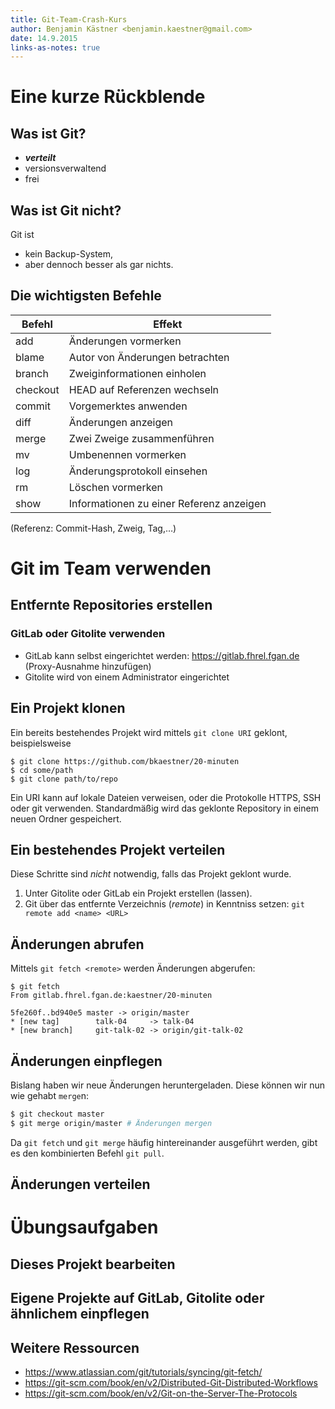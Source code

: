 ```yaml
---
title: Git-Team-Crash-Kurs
author: Benjamin Kästner <benjamin.kaestner@gmail.com>
date: 14.9.2015
links-as-notes: true
---
```

# Eine kurze Rückblende
## Was ist Git?

- ***verteilt***
- versionsverwaltend
- frei

## Was ist Git nicht?

Git ist

- kein Backup-System,
- aber dennoch besser als gar nichts.

## Die wichtigsten Befehle

Befehl   | Effekt
---------|---------------------------------
add      | Änderungen vormerken
blame    | Autor von Änderungen betrachten
branch   | Zweiginformationen einholen
checkout | HEAD auf Referenzen wechseln
commit   | Vorgemerktes anwenden
diff     | Änderungen anzeigen
merge    | Zwei Zweige zusammenführen
mv       | Umbenennen vormerken
log      | Änderungsprotokoll einsehen
rm       | Löschen vormerken
show     | Informationen zu einer Referenz anzeigen

(Referenz: Commit-Hash, Zweig, Tag,…)

# Git im Team verwenden
## Entfernte Repositories erstellen
### GitLab oder Gitolite verwenden
- GitLab kann selbst eingerichtet werden: https://gitlab.fhrel.fgan.de (Proxy-Ausnahme hinzufügen)
- Gitolite wird von einem Administrator eingerichtet

## Ein Projekt klonen
Ein bereits bestehendes Projekt wird mittels `git clone URI` geklont, beispielsweise

```
$ git clone https://github.com/bkaestner/20-minuten
$ cd some/path
$ git clone path/to/repo
```
Ein URI kann auf lokale Dateien verweisen, oder die Protokolle HTTPS, SSH oder git verwenden.
Standardmäßig wird das geklonte Repository in einem neuen Ordner gespeichert.

## Ein bestehendes Projekt verteilen
Diese Schritte sind _nicht_ notwendig, falls das Projekt geklont wurde.

1. Unter Gitolite oder GitLab ein Projekt erstellen (lassen).
2. Git über das entfernte Verzeichnis (*remote*) in Kenntniss setzen:
   `git remote add <name> <URL>`

## Änderungen abrufen
Mittels `git fetch <remote>` werden Änderungen abgerufen:

```
$ git fetch
From gitlab.fhrel.fgan.de:kaestner/20-minuten

5fe260f..bd940e5 master -> origin/master
* [new tag]        talk-04     -> talk-04
* [new branch]     git-talk-02 -> origin/git-talk-02
```

## Änderungen einpflegen
Bislang haben wir neue Änderungen heruntergeladen. Diese können wir nun wie gehabt `merge`n:

```bash
$ git checkout master
$ git merge origin/master # Änderungen mergen
```

Da `git fetch` und `git merge` häufig hintereinander ausgeführt werden, gibt es
den kombinierten Befehl `git pull`.

## Änderungen verteilen

# Übungsaufgaben
## Dieses Projekt bearbeiten

## Eigene Projekte auf GitLab, Gitolite oder ähnlichem einpflegen

## Weitere Ressourcen
- https://www.atlassian.com/git/tutorials/syncing/git-fetch/
- https://git-scm.com/book/en/v2/Distributed-Git-Distributed-Workflows
- https://git-scm.com/book/en/v2/Git-on-the-Server-The-Protocols
